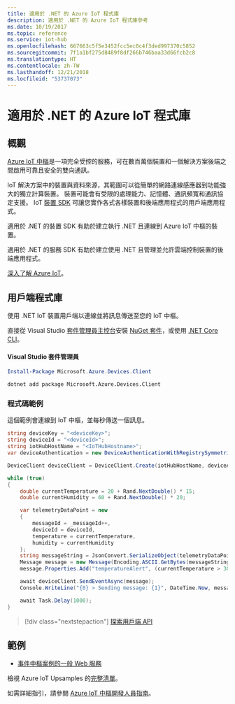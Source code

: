 ```yaml
---
title: 適用於 .NET 的 Azure IoT 程式庫
description: 適用於 .NET 的 Azure IoT 程式庫參考
ms.date: 10/19/2017
ms.topic: reference
ms.service: iot-hub
ms.openlocfilehash: 667663c5f5e3452fcc5ec0c4f3ded997370c5852
ms.sourcegitcommit: 7f1a1bf275d8489f8df266b746baa33d66fcb2c8
ms.translationtype: HT
ms.contentlocale: zh-TW
ms.lasthandoff: 12/21/2018
ms.locfileid: "53737073"
---
```

# <a name="azure-iot-libraries-for-net"></a>適用於 .NET 的 Azure IoT 程式庫

## <a name="overview"></a>概觀

[Azure IoT 中樞](https://azure.microsoft.com/services/iot-hub/)是一項完全受控的服務，可在數百萬個裝置和一個解決方案後端之間啟用可靠且安全的雙向通訊。

IoT 解決方案中的裝置與資料來源，其範圍可以從簡單的網路連線感應器到功能強大的獨立計算裝置。 裝置可能會有受限的處理能力、記憶體、通訊頻寬和通訊協定支援。 IoT [裝置 SDK](https://docs.microsoft.com/azure/iot-hub/iot-hub-devguide-sdks) 可讓您實作各式各樣裝置和後端應用程式的用戶端應用程式。

適用於 .NET 的裝置 SDK 有助於建立執行 .NET 且連線到 Azure IoT 中樞的裝置。

適用於 .NET 的服務 SDK 有助於建立使用 .NET 且管理並允許雲端控制裝置的後端應用程式。

[深入了解 Azure IoT](https://docs.microsoft.com/azure/iot-hub/)。


## <a name="client-library"></a>用戶端程式庫

使用 .NET IoT 裝置用戶端以連線並將訊息傳送至您的 IoT 中樞。

直接從 Visual Studio [套件管理員主控台][PackageManager]安裝 [NuGet 套件]( https://www.nuget.org/packages/Microsoft.Azure.Devices.Client)，或使用 [.NET Core CLI][DotNetCLI]。

#### <a name="visual-studio-package-manager"></a>Visual Studio 套件管理員

```powershell
Install-Package Microsoft.Azure.Devices.Client
```

```bash
dotnet add package Microsoft.Azure.Devices.Client
```
### <a name="code-examples"></a>程式碼範例 

這個範例會連線到 IoT 中樞，並每秒傳送一個訊息。

```csharp
string deviceKey = "<deviceKey>";
string deviceId = "<deviceId>";
string iotHubHostName = "<IoTHubHostname>";
var deviceAuthentication = new DeviceAuthenticationWithRegistrySymmetricKey(deviceId, deviceKey);

DeviceClient deviceClient = DeviceClient.Create(iotHubHostName, deviceAuthentication, TransportType.Mqtt);

while (true)
{
    double currentTemperature = 20 + Rand.NextDouble() * 15;
    double currentHumidity = 60 + Rand.NextDouble() * 20;

    var telemetryDataPoint = new
    {
        messageId = _messageId++,
        deviceId = deviceId,
        temperature = currentTemperature,
        humidity = currentHumidity
    };
    string messageString = JsonConvert.SerializeObject(telemetryDataPoint);
    Message message = new Message(Encoding.ASCII.GetBytes(messageString));
    message.Properties.Add("temperatureAlert", (currentTemperature > 30) ? "true" : "false");

    await deviceClient.SendEventAsync(message);
    Console.WriteLine("{0} > Sending message: {1}", DateTime.Now, messageString);

    await Task.Delay(1000);
}
```


> [!div class="nextstepaction"]
> [探索用戶端 API](/dotnet/api/overview/azure/iot/client)

## <a name="samples"></a>範例

- [事件中樞案例的一般 Web 服務](https://azure.microsoft.com/resources/samples/event-hubs-dotnet-importfromweb/)

檢視 Azure IoT Upsamples 的[完整清單](https://azure.microsoft.com/resources/samples/?platform=dotnet&service=iot-hub)。

如需詳細指引，請參閱 [Azure IoT 中樞開發人員指南](https://docs.microsoft.com/azure/iot-hub/iot-hub-devguide)。

[PackageManager]: https://docs.microsoft.com/nuget/tools/package-manager-console
[DotNetCLI]: https://docs.microsoft.com/dotnet/core/tools/dotnet-add-package

